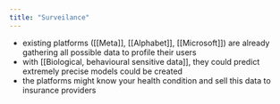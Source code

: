 ```yaml
---
title: "Surveilance"
---
```

- existing platforms ([[Meta]], [[Alphabet]], [[Microsoft]]) are already gathering all possible data to profile their users
- with [[Biological, behavioural sensitive data]], they could predict extremely precise models could be created
- the platforms might know your health condition and sell this data to insurance providers
